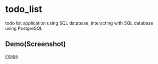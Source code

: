 # todo_list
todo list application using SQL database, interacting with SQL database using PostgreSQL 
## Demo(Screenshot)
[image](public/demo.jpg)
